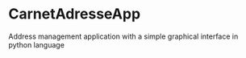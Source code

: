 # CarnetAdresseApp
Address management application with a simple graphical interface in python language
